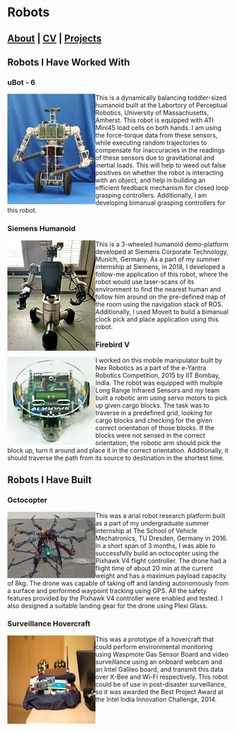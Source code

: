 # Robots

## [About](https://debasmitaghose.github.io/Debasmita-Ghose/) | [CV](https://debasmitaghose.github.io/CV/) | [Projects](https://debasmitaghose.github.io/Projects/)  

## Robots I Have Worked With

### uBot - 6
<p>
<img src="uBot6.png" width="200" height="250" align="left"/>
This is a dynamically balancing toddler-sized humanoid built at the Labortory of Perceptual Robotics, University of Massachusetts, Amherst. This robot is equipped with ATI Mini45 load cells on both hands. I am using the force-torque data from these sensors, while executing random trajectories to compensate for inaccuracies in the readings of these sensors due to gravitational and inertial loads. This will help to weed out false positives on whether the robot is interacting with an object, and help in building an efficient feedback mechanism for closed loop grasping controllers. Additionally, I am developing bimanual grasping controllers for this robot.
</p>


### Siemens Humanoid
<p>
<img src="SiemensHumanoid.jpg" width="200" height="250" align="left"/>
This is a 3-wheeled humanoid demo-platform developed at Siemens Corporate Technology, Munich, Germany. As a part of my summer internship at Siemens, in 2018, I developed a follow-me application of this robot, where the robot would use laser-scans of its environment to find the nearest human and follow him around on the pre-defined map of the room using the navigation stack of ROS. Additionally, I used Moveit to build a bimanual clock pick and place application using this robot. 
</p>


### Firebird V
<p>
<img src="Firebird.jpeg" width="200" height="200" align="left"/>
</p>
I worked on this mobile manipulator built by Nex Robotics as a part of the e-Yantra Robotics Competition, 2015 by IIT Bombay, India. The robot was equipped with multiple Long Range Infrared Sensors and my team built a robotic arm using servo motors to pick up given cargo blocks. The task was to traverse in a predefined grid, looking for cargo blocks and checking for the given correct orientation of those blocks. If the blocks were not sensed in the correct orientation, the robotic arm should pick the block up, turn it around and place it in the correct orientation. Additionally, it should traverse the path from its source to destination in the shortest time. 

## Robots I Have Built


### Octocopter
<p>
<img src="Octocopter_cropped.jpg" width="200" height="150" align="left"/>
</p>
This was a arial robot research platform built as a part of my undergraduate summer internship at The School of Vehicle Mechatronics, TU Dresden, Germany in 2016. In a short span of 3 months, I was able to successfully build an octocopter using the Pixhawk V4 flight controller. The drone had a flight time of about 20 min at the current weight and has a maximum payload capacity of 8kg. The drone was capable of taking off and landing autonomously from a surface and performed waypoint tracking using GPS. All the safety features provided by the Pixhawk V4 controller were enabled and tested. I also designed a suitable landing gear for the drone using Plexi Glass.

### Surveillance Hovercraft
<p>
<img src="Hovercraft.jpg" width="200" height="200" align="left"/>
  This was a prototype of a hovercraft that could perform environmental monitoring using Waspmote Gas Sensor Board and video surveillance using an onboard webcam and an Intel Galileo board, and transmit this data over X-Bee and Wi-Fi respectively. This robot could be of use in post-disaster surveillance, so it was awarded the Best Project Award at the Intel India Innovation Challenge, 2014. 
</p>

